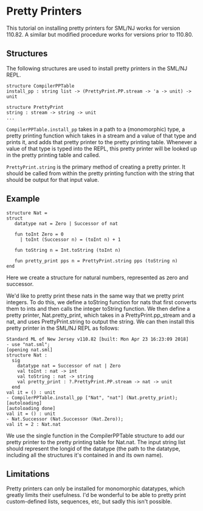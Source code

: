 # Pretty Printers 

This tutorial on installing pretty printers for SML/NJ works for version 110.82. A similar but
modified procedure works for versions prior to 110.80. 

## Structures 

The following structures are used to install pretty printers in the SML/NJ REPL. 

```
structure CompilerPPTable
install_pp : string list -> (PrettyPrint.PP.stream -> 'a -> unit) -> unit

structure PrettyPrint
string : stream -> string -> unit
...
```

`CompilerPPTable.install_pp` takes in a path to a (monomorphic) type, a pretty printing function which takes in a stream and a 
value of that type and prints it, and adds that pretty printer to the pretty printing table. Whenever a value of 
that type is typed into the REPL, this pretty printer will be looked up in the pretty printing table and called.

`PrettyPrint.string` is the primary method of creating a pretty printer. It should be called from within the 
pretty printing function with the string that should be output for that input value. 

## Example 

```
structure Nat = 
struct
   datatype nat = Zero | Successor of nat 

   fun toInt Zero = 0
     | toInt (Successor n) = (toInt n) + 1

   fun toString n = Int.toString (toInt n)

   fun pretty_print pps n = PrettyPrint.string pps (toString n)
end
```

Here we create a structure for natural numbers, represented as zero and successor. 

We'd like to pretty print these nats in the same way that we pretty print integers. To do this, we define a toString 
function for nats that first converts them to ints and then calls the integer toString function. We then define 
a pretty printer, Nat.pretty_print, which takes in a PrettyPrint.pp_stream and a nat, and uses PrettyPrint.string 
to output the string. We can then install this pretty printer in the SML/NJ REPL as follows:

```
Standard ML of New Jersey v110.82 [built: Mon Apr 23 16:23:09 2018]
- use "nat.sml";
[opening nat.sml]
structure Nat :
  sig
    datatype nat = Successor of nat | Zero
    val toInt : nat -> int
    val toString : nat -> string
    val pretty_print : ?.PrettyPrint.PP.stream -> nat -> unit
  end
val it = () : unit
- CompilerPPTable.install_pp ["Nat", "nat"] (Nat.pretty_print);
[autoloading]
[autoloading done]
val it = () : unit
- Nat.Successor (Nat.Successor (Nat.Zero));
val it = 2 : Nat.nat
```
We use the single function in the CompilerPPTable structure to add our pretty printer to the pretty printing table
for Nat.nat. The input string list should represent the longid of the datatype (the path to the datatype, including
all the structures it's contained in and its own name).

## Limitations

Pretty printers can only be installed for monomorphic datatypes, which greatly limits their usefulness. I'd be 
wonderful to be able to pretty print custom-defined lists, sequences, etc, but sadly this isn't possible. 

